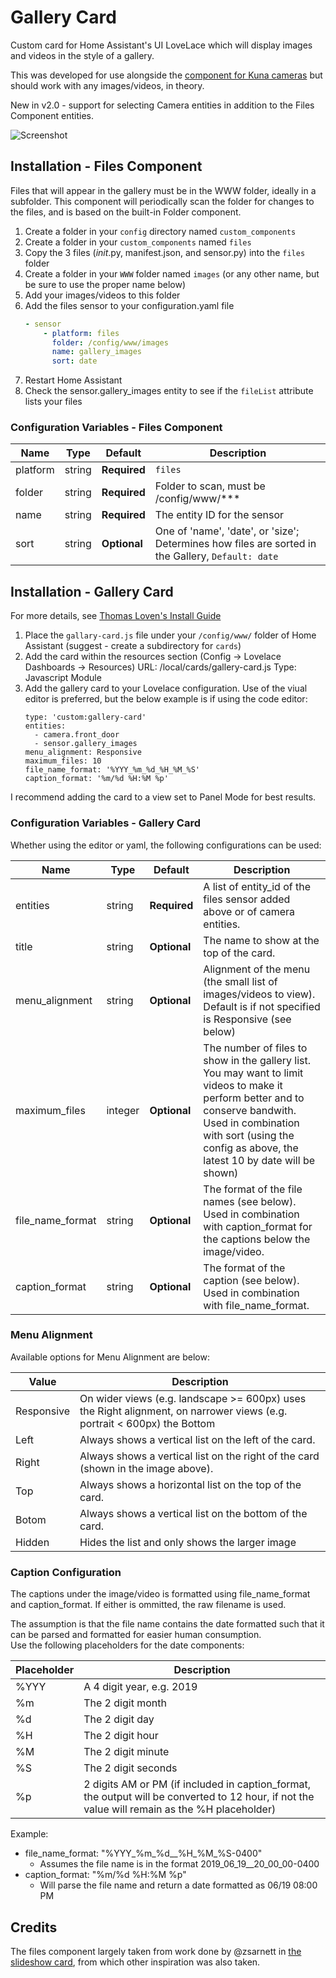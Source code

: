 # Gallery Card

Custom card for Home Assistant's UI LoveLace which will display images and videos in the style of a gallery.

This was developed for use alongside the [component for Kuna cameras](https://github.com/marthoc/kuna) but should work with any images/videos, in theory.

New in v2.0 - support for selecting Camera entities in addition to the Files Component entities.  

![Screenshot](https://github.com/TarheelGrad1998/GalleryCard/raw/master/screenshot.png)

## Installation - Files Component

Files that will appear in the gallery must be in the WWW folder, ideally in a subfolder. This component will periodically scan the folder for changes to the files, and is based on the built-in Folder component.

1. Create a folder in your `config` directory named `custom_components`
2. Create a folder in your `custom_components` named `files`
3. Copy the 3 files (_init_.py, manifest.json, and sensor.py) into the `files` folder
4. Create a folder in your `WWW` folder named `images` (or any other name, but be sure to use the proper name below)
5. Add your images/videos to this folder
6. Add the files sensor to your configuration.yaml file
    ```yaml
    - sensor
        - platform: files
          folder: /config/www/images
          name: gallery_images
          sort: date
    ```
7. Restart Home Assistant
8. Check the sensor.gallery_images entity to see if the `fileList` attribute lists your files

### Configuration Variables - Files Component

| Name | Type | Default | Description
| ---- | ---- | ------- | -----------
| platform | string | **Required** | `files`
| folder | string | **Required** | Folder to scan, must be /config/www/***
| name | string | **Required** | The entity ID for the sensor
| sort | string | **Optional** | One of 'name', 'date', or 'size';  Determines how files are sorted in the Gallery, `Default: date`

## Installation - Gallery Card
For more details, see [Thomas Loven's Install Guide](https://github.com/thomasloven/hass-config/wiki/Lovelace-Plugins)

1.  Place the `gallary-card.js` file under your `/config/www/` folder of Home Assistant (suggest - create a subdirectory for `cards`)
2.  Add the card within the resources section (Config -> Lovelace Dashboards -> Resources)
    URL: /local/cards/gallery-card.js
    Type: Javascript Module
3.  Add the gallery card to your Lovelace configuration.  Use of the viual editor is preferred, but the below example is if using the code editor:
    ```
    type: 'custom:gallery-card'
    entities:
      - camera.front_door
      - sensor.gallery_images
    menu_alignment: Responsive
    maximum_files: 10
    file_name_format: '%YYY_%m_%d_%H_%M_%S'
    caption_format: '%m/%d %H:%M %p'  
    ```
I recommend adding the card to a view set to Panel Mode for best results.

### Configuration Variables - Gallery Card
Whether using the editor or yaml, the following configurations can be used:

| Name | Type | Default | Description
| ---- | ---- | ------- | -----------
| entities | string | **Required** | A list of entity_id of the files sensor added above or of camera entities.  
| title | string | **Optional** | The name to show at the top of the card.  
| menu_alignment | string | **Optional** | Alignment of the menu (the small list of images/videos to view).  Default is if not specified is Responsive (see below)
| maximum_files | integer | **Optional** | The number of files to show in the gallery list.  You may want to limit videos to make it perform better and to conserve bandwith.  Used in combination with sort (using the config as above, the latest 10 by date will be shown)
| file_name_format | string | **Optional** | The format of the file names (see below).  Used in combination with caption_format for the captions below the image/video.
| caption_format | string | **Optional** | The format of the caption (see below).  Used in combination with file_name_format.

### Menu Alignment
Available options for Menu Alignment are below:

| Value | Description
| ----------- | -----------
| Responsive | On wider views (e.g. landscape >= 600px) uses the Right alignment, on narrower views (e.g. portrait < 600px) the Bottom
| Left | Always shows a vertical list on the left of the card.
| Right | Always shows a vertical list on the right of the card (shown in the image above).
| Top | Always shows a horizontal list on the top of the card.
| Botom | Always shows a vertical list on the bottom of the card.
| Hidden | Hides the list and only shows the larger image

### Caption Configuration
The captions under the image/video is formatted using file_name_format and caption_format.  If either is ommitted, the raw filename is used.

The assumption is that the file name contains the date formatted such that it can be parsed and formatted for easier human consumption.  
Use the following placeholders for the date components:

| Placeholder | Description
| ----------- | -----------
| %YYY | A 4 digit year, e.g. 2019
| %m | The 2 digit month
| %d | The 2 digit day
| %H | The 2 digit hour
| %M | The 2 digit minute
| %S | The 2 digit seconds
| %p | 2 digits AM or PM (if included in caption_format, the output will be converted to 12 hour, if not the value will remain as the %H placeholder)

Example:
* file_name_format: "%YYY_%m_%d__%H_%M_%S-0400"
	* Assumes the file name is in the format 2019_06_19__20_00_00-0400
* caption_format: "%m/%d %H:%M %p"	
	* Will parse the file name and return a date formatted as 06/19 08:00 PM

## Credits

The files component largely taken from work done by @zsarnett in [the slideshow card](https://github.com/zsarnett/slideshow-card), from which other inspiration was also taken.  
